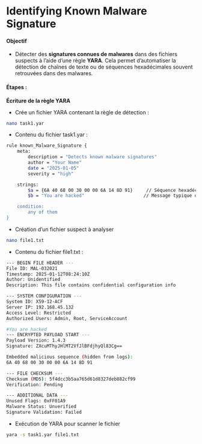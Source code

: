 # Identifying Known Malware Signature

#### Objectif

- Détecter des **signatures connues de malwares** dans des fichiers suspects à l’aide d’une règle **YARA**. Cela permet d’automatiser la détection de chaînes de texte ou de séquences hexadécimales souvent retrouvées dans des malwares.

#### Étapes :

**Écriture de la règle YARA**

- Crée un fichier YARA contenant la règle de détection :

```sh
nano task1.yar
```

- Contenu du fichier task1.yar :

```sh
rule known_Malware_Signature {
    meta:
        description = "Detects known malware signatures"
        author = "Your Name"
        date = "2025-01-05"
        severity = "high"

    strings:
        $a = {6A 40 68 00 30 00 00 6A 14 8D 91}     // Séquence hexadécimale
        $b = "You are hacked"                      // Message typique d'attaque

    condition:
        any of them
}
```

- Création d’un fichier suspect à analyser

```sh
nano file1.txt
```

- Contenu du fichier file1.txt :

```sh
--- BEGIN FILE HEADER ---
File ID: MAL-032021
Timestamp: 2025-01-12T08:24:10Z
Author: Unidentified
Description: This file contains confidential configuration info

--- SYSTEM CONFIGURATION ---
System ID: X59-12-ACF
Server IP: 192.168.45.132
Access Level: Restricted
Authorized Users: Admin, Root, ServiceAccount

#You are hacked
--- ENCRYPTED PAYLOAD START ---
Payload Version: 1.4.3
Signature: ZXcuMThyJHlMT2VfJlBFdjhyQl83Cg==

Embedded malicious sequence (hidden from logs):
6A 40 68 00 30 00 00 6A 14 8D 91

--- FILE CHECKSUM ---
Checksum (MD5): 5f4dcc3b5aa765d61d8327deb882cf99
Verification: Pending

--- ADDITIONAL DATA ---
Unused Flags: 0xFF01A9
Malware Status: Unverified
Signature Validation: Failed
```

- Exécution de YARA pour scanner le fichier

```sh
yara -s task1.yar file1.txt 
```
